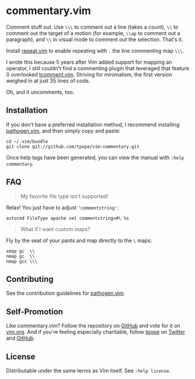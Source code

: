 commentary.vim
==============

Comment stuff out.  Use `\\\` to comment out a line (takes a count),
`\\` to comment out the target of a motion (for example, `\\ap` to
comment out a paragraph), and `\\` in visual mode to comment out the
selection.  That's it.

Install [repeat.vim](https://github.com/tpope/vim-repeat) to enable
repeating with `.` the line commenting map `\\\`.

I wrote this because 5 years after Vim added support for mapping an
operator, I still couldn't find a commenting plugin that leveraged that
feature (I overlooked
[tcomment.vim](https://github.com/tomtom/tcomment_vim).  Striving for
minimalism, the first version weighed in at just 35 lines of code.

Oh, and it uncomments, too.

Installation
------------

If you don't have a preferred installation method, I recommend
installing [pathogen.vim](https://github.com/tpope/vim-pathogen), and
then simply copy and paste:

    cd ~/.vim/bundle
    git clone git://github.com/tpope/vim-commentary.git

Once help tags have been generated, you can view the manual with
`:help commentary`.

FAQ
---

> My favorite file type isn't supported!

Relax!  You just have to adjust `'commentstring'`:

    autocmd FileType apache set commentstring=#\ %s

> What if I want custom maps?

Fly by the seat of your pants and map directly to the `\` maps:

    xmap gc  \\
    nmap gc  \\
    nmap gcc \\\

Contributing
------------

See the contribution guidelines for
[pathogen.vim](https://github.com/tpope/vim-pathogen#readme).

Self-Promotion
--------------

Like commentary.vim? Follow the repository on
[GitHub](https://github.com/tpope/vim-commentary) and vote for it on
[vim.org](http://www.vim.org/scripts/script.php?script_id=3695).  And if
you're feeling especially charitable, follow [tpope](http://tpo.pe/) on
[Twitter](http://twitter.com/tpope) and
[GitHub](https://github.com/tpope).

License
-------

Distributable under the same terms as Vim itself.  See `:help license`.
